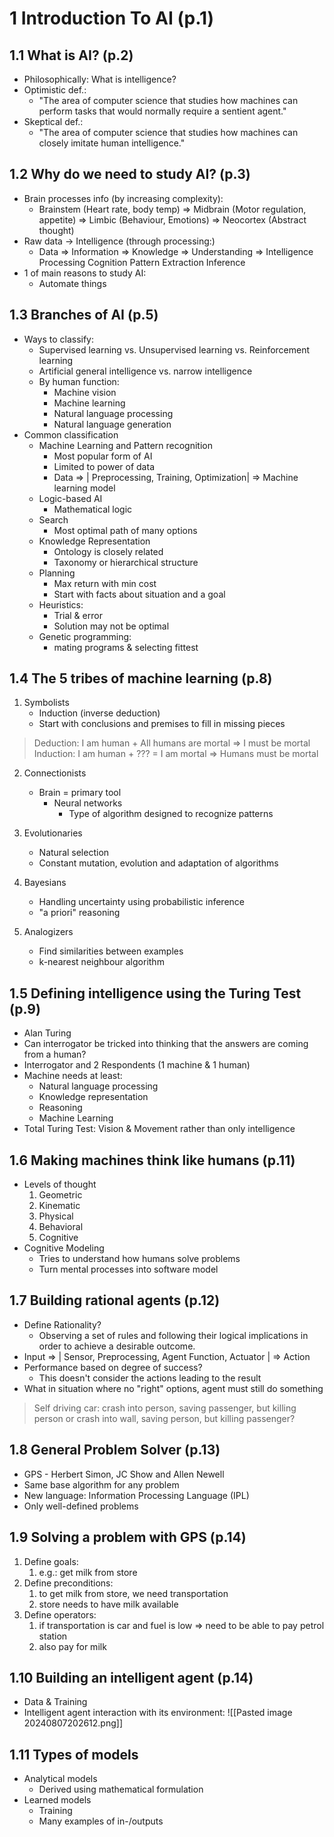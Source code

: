 # 1 Introduction To AI (p.1)
## 1.1 What is AI? (p.2)
- Philosophically: What is intelligence?
- Optimistic def.: 
	- "The area of computer science that studies how machines can perform tasks that would normally require a sentient agent."
- Skeptical def.:
	- "The area of computer science that studies how machines can closely imitate human intelligence."
## 1.2 Why do we need to study AI? (p.3)
- Brain processes info (by increasing complexity):
	- Brainstem (Heart rate, body temp) => Midbrain (Motor regulation, appetite) => Limbic (Behaviour, Emotions) => Neocortex (Abstract thought)
- Raw data -> Intelligence (through processing:)
	- Data => Information => Knowledge => Understanding => Intelligence
		Processing         Cognition       Pattern Extraction       Inference
- 1 of main reasons to study AI:
	- Automate things
## 1.3 Branches of AI (p.5)
- Ways to classify:
	- Supervised learning vs. Unsupervised learning vs. Reinforcement learning
	- Artificial general intelligence vs. narrow intelligence
	- By human function:
		- Machine vision
		- Machine learning
		- Natural language processing
		- Natural language generation
- Common classification
	- Machine Learning and Pattern recognition
		- Most popular form of AI
		- Limited to power of data
		- Data => | Preprocessing, Training, Optimization| => Machine learning model
	- Logic-based AI
		- Mathematical logic
	- Search
		- Most optimal path of many options
	- Knowledge Representation
		- Ontology is closely related
		- Taxonomy or hierarchical structure
	- Planning
		- Max return with min cost
		- Start with facts about situation and a goal
	- Heuristics:
		- Trial & error
		- Solution may not be optimal
	- Genetic programming:
		- mating programs & selecting fittest
## 1.4 The 5 tribes of machine learning (p.8)
1. Symbolists
	- Induction (inverse deduction)
	- Start with conclusions and premises to fill in missing pieces

> Deduction: I am human + All humans are mortal => I must be mortal
> Induction: I am human + ??? = I am mortal => Humans must be mortal


2. Connectionists
	- Brain = primary tool
		- Neural networks
			- Type of algorithm designed to recognize patterns

3. Evolutionaries
	- Natural selection
	- Constant mutation, evolution and adaptation of algorithms

4. Bayesians
	- Handling uncertainty using probabilistic inference
	- "a priori" reasoning

5. Analogizers
	- Find similarities between examples
	- k-nearest neighbour algorithm
## 1.5 Defining intelligence using the Turing Test (p.9)
- Alan Turing
- Can interrogator be tricked into thinking that the answers are coming from a human?
- Interrogator and 2 Respondents (1 machine & 1 human)
- Machine needs at least:
	- Natural language processing
	- Knowledge representation
	- Reasoning
	- Machine Learning
- Total Turing Test: Vision & Movement rather than only intelligence
## 1.6 Making machines think like humans (p.11)
- Levels of thought
	1. Geometric
	2. Kinematic
	3. Physical
	4. Behavioral
	5. Cognitive
- Cognitive Modeling
	- Tries to understand how humans solve problems
	- Turn mental processes into software model

## 1.7 Building rational agents (p.12)
- Define Rationality?
	- Observing a set of rules and following their logical implications in order to achieve a desirable outcome.
- Input => | Sensor, Preprocessing, Agent Function, Actuator | => Action
- Performance based on degree of success?
	- This doesn't consider the actions leading to the result
- What in situation where no "right" options, agent must still do something

> Self driving car: crash into person, saving passenger, but killing person or crash into wall, saving person, but killing passenger?

## 1.8 General Problem Solver (p.13)
- GPS - Herbert Simon, JC Show and Allen Newell
- Same base algorithm for any problem
- New language: Information Processing Language (IPL)
- Only well-defined problems

## 1.9 Solving a problem with GPS (p.14)
1. Define goals: 
	1. e.g.: get milk from store
2. Define preconditions: 
	1. to get milk from store, we need transportation
	2. store needs to have milk available
3. Define operators:
	1. if transportation is car and fuel is low => need to be able to pay petrol station
	2. also pay for milk

## 1.10 Building an intelligent agent (p.14)
- Data & Training
- Intelligent agent interaction with its environment:
![[Pasted image 20240807202612.png]]
## 1.11 Types of models
- Analytical models
	- Derived using mathematical formulation
- Learned models
	- Training
	- Many examples of in-/outputs